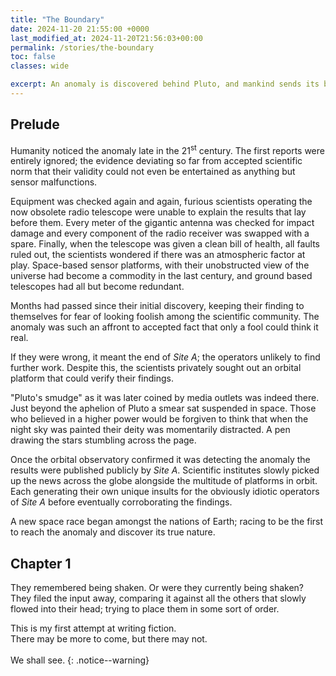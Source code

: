 ```yaml
---
title: "The Boundary"
date: 2024-11-20 21:55:00 +0000
last_modified_at: 2024-11-20T21:56:03+00:00
permalink: /stories/the-boundary
toc: false
classes: wide

excerpt: An anomaly is discovered behind Pluto, and mankind sends its best to investigate
---
```


## Prelude

Humanity noticed the anomaly late in the 21<sup>st</sup> century.
The first reports were entirely ignored; the evidence deviating so far from accepted scientific norm that their validity could not even be entertained as anything but sensor malfunctions.

Equipment was checked again and again, furious scientists operating the now obsolete radio telescope were unable to explain the results that lay before them.
Every meter of the gigantic antenna was checked for impact damage and every component of the radio receiver was swapped with a spare.
Finally, when the telescope was given a clean bill of health, all faults ruled out, the scientists wondered if there was an atmospheric factor at play.
Space-based sensor platforms, with their unobstructed view of the universe had become a commodity in the last century, and ground based telescopes had all but become redundant.

Months had passed since their initial discovery, keeping their finding to themselves for fear of looking foolish among the scientific community.
The anomaly was such an affront to accepted fact that only a fool could think it real.

If they were wrong, it meant the end of _Site A_; the operators unlikely to find further work.
Despite this, the scientists privately sought out an orbital platform that could verify their findings.

"Pluto's smudge" as it was later coined by media outlets was indeed there.
Just beyond the aphelion of Pluto a smear sat suspended in space.
Those who believed in a higher power would be forgiven to think that when the night sky was painted their deity was momentarily distracted.
A pen drawing the stars stumbling across the page.

Once the orbital observatory confirmed it was detecting the anomaly the results were published publicly by _Site A_.
Scientific institutes slowly picked up the news across the globe alongside the multitude of platforms in orbit.
Each generating their own unique insults for the obviously idiotic operators of _Site A_ before eventually corroborating the findings.

A new space race began amongst the nations of Earth; racing to be the first to reach the anomaly and discover its true nature.

## Chapter 1

They remembered being shaken.
Or were they currently being shaken?
They filed the input away, comparing it against all the others that slowly flowed into their head; trying to place them in some sort of order.

This is my first attempt at writing fiction.\
There may be more to come, but there may not.\
\
We shall see.
{: .notice--warning}
